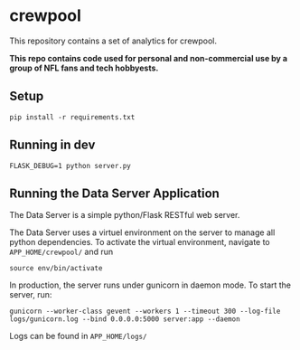 # crewpool
This repository contains a set of analytics for crewpool. 

**This repo contains code used for personal and non-commercial use by a group of NFL fans and tech hobbyests.**

## Setup
`pip install -r requirements.txt`

## Running in dev
`FLASK_DEBUG=1 python server.py`

## Running the Data Server Application

The Data Server is a simple python/Flask RESTful web server. 

The Data Server uses a virtuel environment on the server to manage all python
dependencies. To activate the virtual environment, navigate to 
`APP_HOME/crewpool/` and run 
```
source env/bin/activate
```

In production, the server runs under gunicorn in daemon mode. To start the server, 
run: 
```
gunicorn --worker-class gevent --workers 1 --timeout 300 --log-file logs/gunicorn.log --bind 0.0.0.0:5000 server:app --daemon
```

Logs can be found in `APP_HOME/logs/`



